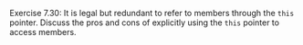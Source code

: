 Exercise 7.30: It is legal but redundant to refer to members through the
```this``` pointer. Discuss the pros and cons of explicitly using the ```this``` pointer
to access members.